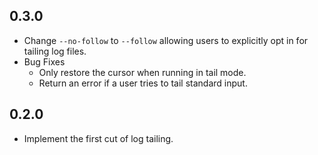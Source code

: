 ## 0.3.0
- Change `--no-follow` to `--follow` allowing users to explicitly opt in for tailing log files.
- Bug Fixes
  - Only restore the cursor when running in tail mode.
  - Return an error if a user tries to tail standard input.

## 0.2.0
- Implement the first cut of log tailing.
